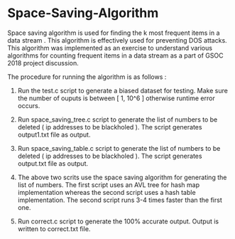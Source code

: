 # Space-Saving-Algorithm

Space saving algorithm is used for finding the k most frequent items in a data stream . This algorithm is effectively used for preventing DOS attacks. This algorithm was implemented as an exercise to understand various algorithms for counting frequent items in a data stream as a part of GSOC 2018  project discussion.

The procedure for running the algorithm is as follows :

1) Run the test.c script to generate a biased dataset for testing. Make sure the number of ouputs is between [ 1, 10^6 ] otherwise runtime error occurs.

2) Run space_saving_tree.c script to generate the list of numbers to be deleted ( ip addresses to be blackholed ). The script generates output1.txt file as output.

3) Run space_saving_table.c script to generate the list of numbers to be deleted ( ip addresses to be blackholed ). The script generates output.txt file as output.

4) The above two scrits use the space saving algorithm for generating the list of numbers. The first script uses an AVL tree for hash map implementation whereas the second script uses a hash table implementation. The second script runs 3-4 times faster than the first one.

5) Run correct.c script to generate the 100% accurate output. Output is written to correct.txt file.
